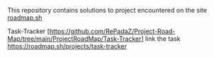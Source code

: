 This repository contains solutions to project encountered on the site [roadmap.sh](https://roadmap.sh/)

Task-Tracker [https://github.com/RePadaZ/Project-Road-Map/tree/main/ProjectRoadMap/Task-Tracker] link the task https://roadmap.sh/projects/task-tracker
